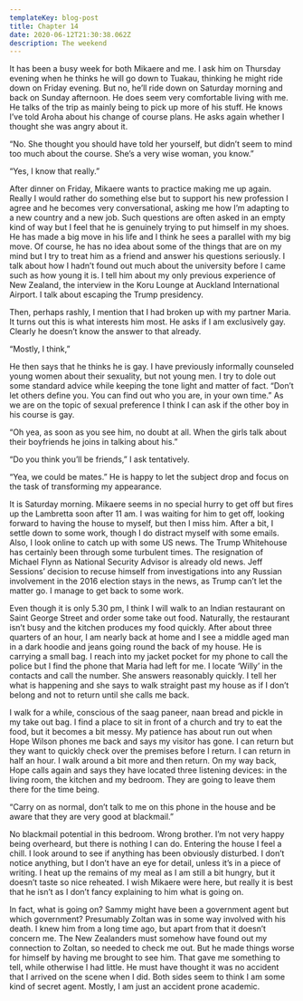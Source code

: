 ```yaml
---
templateKey: blog-post
title: Chapter 14
date: 2020-06-12T21:30:38.062Z
description: The weekend
---
```

It has been a busy week for both Mikaere and me. I ask him on Thursday evening when he thinks he will go down to Tuakau, thinking he might ride down on Friday evening. But no, he’ll ride down on Saturday morning and back on Sunday afternoon. He does seem very comfortable living with me. He talks of the trip as mainly being to pick up more of his stuff. He knows I’ve told Aroha about his change of course plans. He asks again whether I thought she was angry about it.



“No. She thought you should have told her yourself, but didn’t seem to mind too much about the course. She’s a very wise woman, you know.”



“Yes, I know that really.”



After dinner on Friday, Mikaere wants to practice making me up again. Really I would rather do something else but to support his new profession I agree and he becomes very conversational, asking me how I’m adapting to a new country and a new job. Such questions are often asked in an empty kind of way but I feel that he is genuinely trying to put himself in my shoes. He has made a big move in his life and I think he sees a parallel with my big move. Of course, he has no idea about some of the things that are on my mind but I try to treat him as a friend and answer his questions seriously. I talk about how I hadn’t found out much about the university before I came such as how young it is. I tell him about my only previous experience of New Zealand, the interview in the Koru Lounge at Auckland International Airport. I talk about escaping the Trump presidency.



Then, perhaps rashly, I mention that I had broken up with my partner Maria. It turns out this is what interests him most. He asks if I am exclusively gay. Clearly he doesn’t know the answer to that already.



“Mostly, I think,”



He then says that he thinks he is gay. I have previously informally counseled young women about their sexuality, but not young men. I try to dole out some standard advice while keeping the tone light and matter of fact. “Don’t let others define you. You can find out who you are, in your own time.” As we are on the topic of sexual preference I think I can ask if the other boy in his course is gay.



“Oh yea, as soon as you see him, no doubt at all. When the girls talk about their boyfriends he joins in talking about his.”



“Do you think you’ll be friends,” I ask tentatively.



“Yea, we could be mates.” He is happy to let the subject drop and focus on the task of transforming my appearance.



It is Saturday morning. Mikaere seems in no special hurry to get off but fires up the Lambretta soon after 11 am. I was waiting for him to get off, looking forward to having the house to myself, but then I miss him. After a bit, I settle down to some work, though I do distract myself with some emails. Also, I look online to catch up with some US news. The Trump Whitehouse has certainly been through some turbulent times. The resignation of Michael Flynn as National Security Advisor is already old news. Jeff Sessions’ decision to recuse himself from investigations into any Russian involvement in the 2016 election stays in the news, as Trump can’t let the matter go. I manage to get back to some work.



Even though it is only 5.30 pm, I think I will walk to an Indian restaurant on Saint George Street and order some take out food. Naturally, the restaurant isn’t busy and the kitchen produces my food quickly. After about three quarters of an hour, I am nearly back at home and I see a middle aged man in a dark hoodie and jeans going round the back of my house. He is carrying a small bag. I reach into my jacket pocket for my phone to call the police but I find the phone that Maria had left for me. I locate ‘Willy’ in the contacts and call the number. She answers reasonably quickly. I tell her what is happening and she says to walk straight past my house as if I don’t belong and not to return until she calls me back.



I walk for a while, conscious of the saag paneer, naan bread and pickle in my take out bag. I find a place to sit in front of a church and try to eat the food, but it becomes a bit messy. My patience has about run out when Hope Wilson phones me back and says my visitor has gone. I can return but they want to quickly check over the premises before I return. I can return in half an hour. I walk around a bit more and then return. On my way back, Hope calls again and says they have located three listening devices: in the living room, the kitchen and my bedroom. They are going to leave them there for the time being.



“Carry on as normal, don’t talk to me on this phone in the house and be aware that they are very good at blackmail.”



No blackmail potential in this bedroom. Wrong brother. I’m not very happy being overheard, but there is nothing I can do. Entering the house I feel a chill. I look around to see if anything has been obviously disturbed. I don’t notice anything, but I don’t have an eye for detail, unless it’s in a piece of writing. I heat up the remains of my meal as I am still a bit hungry, but it doesn’t taste so nice reheated. I wish Mikaere were here, but really it is best that he isn’t as I don’t fancy explaining to him what is going on.



In fact, what is going on? Sammy might have been a government agent but which government? Presumably Zoltan was in some way involved with his death. I knew him from a long time ago, but apart from that it doesn’t concern me. The New Zealanders must somehow have found out my connection to Zoltan, so needed to check me out. But he made things worse for himself by having me brought to see him. That gave me something to tell, while otherwise I had little. He must have thought it was no accident that I arrived on the scene when I did. Both sides seem to think I am some kind of secret agent. Mostly, I am just an accident prone academic.